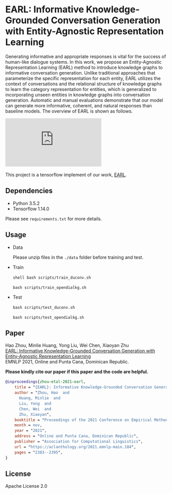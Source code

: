 # EARL: Informative Knowledge-Grounded Conversation Generation with Entity-Agnostic Representation Learning

Generating informative and appropriate responses is vital for the success of human-like dialogue systems. In this work, we propose an Entity-Agnostic Representation Learning (EARL) method to introduce knowledge graphs to informative conversation generation. Unlike traditional approaches that parameterize the specific representation for each entity, EARL utilizes the context of conversations and the relational structure of knowledge graphs to learn the category representation for entities, which is generalized to incorporating unseen entities in knowledge graphs into conversation generation. Automatic and manual evaluations demonstrate that our model can generate more informative, coherent, and natural responses than baseline models. The overview of EARL is shown as follows.

![image](https://github.com/thu-coai/earl/blob/1446d45e339c318913320066302b3e5d3c3c4aac/figs/overview.pdf)

This project is a tensorflow implement of our work, [EARL](https://aclanthology.org/2021.emnlp-main.184/).

## Dependencies

* Python 3.5.2
* Tensorflow 1.14.0

Please see ```requirements.txt``` for more details.

## Usage

* Data

  Please unzip files in the `./data` folder before training and test.

* Train

  ```shell bash scripts/train_duconv.sh ```

  ```bash scripts/train_opendialkg.sh ```

* Test

  ```bash scripts/test_duconv.sh ```

  ```bash scripts/test_opendialkg.sh ```

  

## Paper

Hao Zhou, Minlie Huang, Yong Liu, Wei Chen, Xiaoyan Zhu  
[EARL: Informative Knowledge-Grounded Conversation Generation with Entity-Agnostic Representation Learning](https://aclanthology.org/2021.emnlp-main.184/)  
EMNLP 2021, Online and Punta Cana, Dominican Republic.

**Please kindly cite our paper if this paper and the code are helpful.**


```bib
@inproceedings{zhou-etal-2021-earl,
    title = "{EARL}: Informative Knowledge-Grounded Conversation Generation with Entity-Agnostic Representation Learning",
    author = "Zhou, Hao  and
      Huang, Minlie  and
      Liu, Yong  and
      Chen, Wei  and
      Zhu, Xiaoyan",
    booktitle = "Proceedings of the 2021 Conference on Empirical Methods in Natural Language Processing",
    month = nov,
    year = "2021",
    address = "Online and Punta Cana, Dominican Republic",
    publisher = "Association for Computational Linguistics",
    url = "https://aclanthology.org/2021.emnlp-main.184",
    pages = "2383--2395",
}
```


## License

Apache License 2.0

